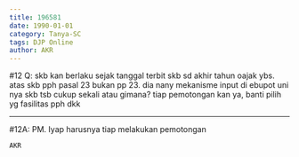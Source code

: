 ```yaml
---
title: 196581
date: 1990-01-01
category: Tanya-SC
tags: DJP Online
author: AKR
---
```


#12 Q: skb kan berlaku sejak tanggal terbit skb sd akhir tahun oajak ybs. atas skb pph pasal 23 bukan pp 23. dia nany mekanisme input di ebupot uni nya skb tsb cukup sekali atau gimana? tiap pemotongan kan ya, banti pilih yg fasilitas pph dkk

---

#12A: PM. Iyap harusnya tiap melakukan pemotongan

`AKR`
